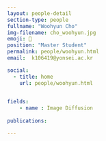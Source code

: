 ```yaml
---
layout: people-detail
section-type: people
fullname: "Woohyun Cho"
img-filename: cho_woohyun.jpg
emoji: 🤔
position: "Master Student"
permalink: people/woohyun.html
email:  k106419@yonsei.ac.kr

social:
  - title: home
    url: people/woohyun.html

    
fields:
    - name : Image Diffusion
        
publications:

---
```

